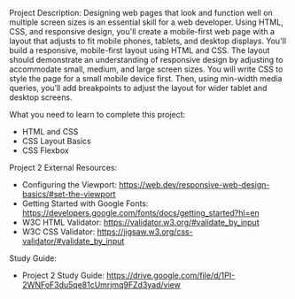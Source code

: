 Project Description: Designing web pages that look and function well on multiple screen sizes is an essential skill for a web developer. Using HTML, CSS, and responsive design, you'll create a mobile-first web page with a layout that adjusts to fit mobile phones, tablets, and desktop displays.
You'll build a responsive, mobile-first layout using HTML and CSS. The layout should demonstrate an understanding of responsive design by adjusting to accommodate small, medium, and large screen sizes. You will write CSS to style the page for a small mobile device first. Then, using min-width media queries, you’ll add breakpoints to adjust the layout for wider tablet and desktop screens.

What you need to learn to complete this project:
- HTML and CSS 
- CSS Layout Basics
- CSS Flexbox

Project 2 External Resources:
- Configuring the Viewport: https://web.dev/responsive-web-design-basics/#set-the-viewport
- Getting Started with Google Fonts: https://developers.google.com/fonts/docs/getting_started?hl=en 
- W3C HTML Validator: https://validator.w3.org/#validate_by_input 
- W3C CSS Validator: https://jigsaw.w3.org/css-validator/#validate_by_input

Study Guide:
- Project 2 Study Guide: https://drive.google.com/file/d/1PI-2WNFoF3du5qe81cUmrjmq9FZd3yad/view